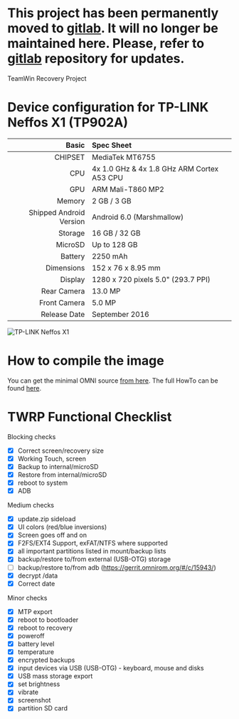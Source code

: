 # This project has been permanently moved to [gitlab](https://gitlab.com/morfikov/android_device_tp-link_tp902a). It will no longer be maintained here. Please, refer to [gitlab](https://gitlab.com/morfikov/android_device_tp-link_tp902a) repository for updates.

TeamWin Recovery Project

Device configuration for TP-LINK Neffos X1 (TP902A)
=====================================

Basic   | Spec Sheet
-------:|:-------------------------
CHIPSET | MediaTek MT6755
CPU     | 4x 1.0 GHz & 4x 1.8 GHz ARM Cortex A53 CPU
GPU     | ARM Mali-T860 MP2
Memory  | 2 GB / 3 GB
Shipped Android Version | Android 6.0 (Marshmallow)
Storage | 16 GB / 32 GB
MicroSD | Up to 128 GB
Battery | 2250 mAh
Dimensions | 152 x 76 x 8.95 mm
Display | 1280 x 720 pixels 5.0" (293.7 PPI)
Rear Camera  | 13.0 MP
Front Camera | 5.0 MP
Release Date | September 2016

![TP-LINK Neffos X1](http://www.neffos.com/res/upfile/product/20160901112338.png "TP-LINK Neffos X1")

How to compile the image
=====================================
You can get the minimal OMNI source [from here](https://github.com/minimal-manifest-twrp/platform_manifest_twrp_omni).
The full HowTo can be found [here](https://forum.xda-developers.com/showthread.php?t=1943625).

TWRP Functional Checklist
=====================================

Blocking checks
- [x] Correct screen/recovery size
- [x] Working Touch, screen
- [x] Backup to internal/microSD
- [x] Restore from internal/microSD
- [x] reboot to system
- [x] ADB

Medium checks
- [x] update.zip sideload
- [x] UI colors (red/blue inversions)
- [x] Screen goes off and on
- [x] F2FS/EXT4 Support, exFAT/NTFS where supported
- [x] all important partitions listed in mount/backup lists
- [x] backup/restore to/from external (USB-OTG) storage
- [ ] backup/restore to/from adb (https://gerrit.omnirom.org/#/c/15943/)
- [x] decrypt /data
- [x] Correct date

Minor checks
- [x] MTP export
- [x] reboot to bootloader
- [x] reboot to recovery
- [x] poweroff
- [x] battery level
- [x] temperature
- [x] encrypted backups
- [x] input devices via USB (USB-OTG) - keyboard, mouse and disks
- [x] USB mass storage export
- [x] set brightness
- [x] vibrate
- [x] screenshot
- [x] partition SD card
